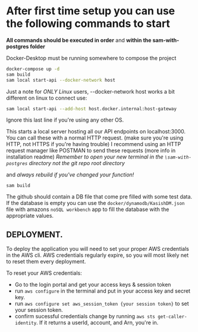 ﻿# After first time setup you can use the following commands to start
**All commands should be executed in order** and **within the sam-with-postgres folder**

Docker-Desktop must be running somewhere to compose the project
```bash
docker-compose up -d
sam build
sam local start-api --docker-network host
```
Just a note for _ONLY Linux_ users, --docker-network host works a bit different on linux
to connect use:
```bash
sam local start-api --add-host host.docker.internal:host-gateway
```
Ignore this last line if you're using any other OS.

This starts a local server hosting all our API endpoints on localhost:3000. You can call these with a normal HTTP request. (make sure you're using HTTP, not HTTPS if you're having trouble)
I recommend using an HTTP request manager like POSTMAN to send these requests (more info in installation readme)
*Remember to open your new terminal in the ```\sam-with-postgres``` directory not the git repo root directory*

and *always rebuild if you've changed your function!*

```
sam build
```

The github should contain a DB file that come pre filled with some test data. If the database is empty you can use the ```docker/dynamodb/KasishDM.json``` file with amazons ```noSQL workbench``` app to fill the database with the appropriate values.

## DEPLOYMENT.
To deploy the application you will need to set your proper AWS credentials in the AWS cli. AWS credentials regularly expire, so you will most likely net to reset them every deployment.

To reset your AWS credentials:
- Go to the login portal and get your access keys & session token
- run ```aws configure``` in the terminal and put in your access key and secret key.
- run ```aws configure set aws_session_token {your session token}``` to set your session token.
- confirm sucessful credentials change by running ```aws sts get-caller-identity```. If it returns a userId, account, and Arn, you're in.